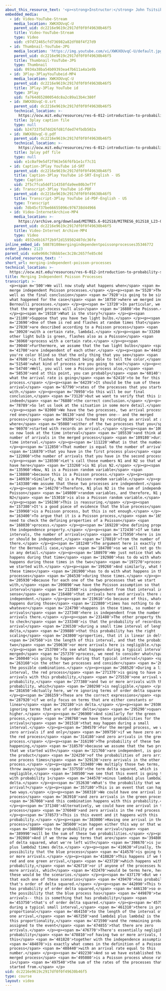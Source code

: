 ```yaml
---
about_this_resource_text: '<p><strong>Instructor:</strong> John Tsitsiklis</p>'
embedded_media:
  - id: Video-YouTube-Stream
    media_location: XWKXOUvqC-U
    parent_uid: dc2216e9619c2917df0f0f49630b46f5
    title: Video-YouTube-Stream
    type: Video
    uid: c97d72465cfd736982a82df08f4f27d9
  - id: Thumbnail-YouTube-JPG
    media_location: 'https://img.youtube.com/vi/XWKXOUvqC-U/default.jpg'
    parent_uid: dc2216e9619c2917df0f0f49630b46f5
    title: Thumbnail-YouTube-JPG
    type: Thumbnail
    uid: 0934a38ba54b09393ea47b611a4a1e9b
  - id: 3Play-3PlayYouTubeid-MP4
    media_location: XWKXOUvqC-U
    parent_uid: dc2216e9619c2917df0f0f49630b46f5
    title: 3Play-3Play YouTube id
    type: 3Play
    uid: fa764d65200054dc8a2c89a13b4c380f
  - id: XWKXOUvqC-U.srt
    parent_uid: dc2216e9619c2917df0f0f49630b46f5
    technical_location: >-
      https://ocw.mit.edu/resources/res-6-012-introduction-to-probability-spring-2018/part-iii-random-processes/merging-independent-poisson-processes/XWKXOUvqC-U.srt
    title: 3play caption file
    type: null
    uid: b2473375d7dd26fd81fded74fbdb502a
  - id: XWKXOUvqC-U.pdf
    parent_uid: dc2216e9619c2917df0f0f49630b46f5
    technical_location: >-
      https://ocw.mit.edu/resources/res-6-012-introduction-to-probability-spring-2018/part-iii-random-processes/merging-independent-poisson-processes/XWKXOUvqC-U.pdf
    title: 3play pdf file
    type: null
    uid: e1c0af9e5df2f963e56f6fb1e1cf7c31
  - id: Caption-3Play YouTube id-SRT
    parent_uid: dc2216e9619c2917df0f0f49630b46f5
    title: Caption-3Play YouTube id-SRT-English - US
    type: Caption
    uid: 2f5c7fca5ddf114358fda9ee80b3ef7f
  - id: Transcript-3Play YouTube id-PDF
    parent_uid: dc2216e9619c2917df0f0f49630b46f5
    title: Transcript-3Play YouTube id-PDF-English - US
    type: Transcript
    uid: 7db45cf37be66655096c976738d44966
  - id: Video-InternetArchive-MP4
    media_location: >-
      https://archive.org/download/MITRES.6-012S18/MITRES6_012S18_L23-03_300k.mp4
    parent_uid: dc2216e9619c2917df0f0f49630b46f5
    title: Video-Internet Archive-MP4
    type: Video
    uid: 4932e6b167f2b9f2d159502407dc36fe
inline_embed_id: 58878108mergingindependentpoissonprocesses35346772
order_index: 2123
parent_uid: ea0e960c7d6bb5ec3c28c2657fe85c0d
related_resources_text: ''
short_url: merging-independent-poisson-processes
technical_location: >-
  https://ocw.mit.edu/resources/res-6-012-introduction-to-probability-spring-2018/part-iii-random-processes/merging-independent-poisson-processes
title: Merging Independent Poisson Processes
transcript: >-
  <p><span m='500'>We will now study what happens when</span> <span m='2380'>we
  merge independent Poisson processes.</span> </p><p><span m='5520'>The story as
  well as the final conclusion</span> <span m='7920'>is going to be similar to
  what happened for the case</span> <span m='10750'>where we merged independent
  Bernoulli processes.</span> </p><p><span m='13720'>In particular, we will see
  that the merged process will also</span> <span m='16880'>be Poisson.</span>
  </p><p><span m='19310'>What is the story?</span> </p><p><span
  m='21100'>Suppose that you have two light bulbs.</span> </p><p><span
  m='23690'>One of them is red and flashes at random times that</span> <span
  m='27830'>are described according to a Poisson process</span> <span
  m='30920'>with a certain rate, lambda1.</span> </p><p><span m='33260'>The
  other light bulb is green, flashes also as a Poisson</span> <span
  m='36960'>process with a certain rate.</span> </p><p><span
  m='39040'>Furthermore, we assume that the two light bulbs</span> <span
  m='41700'>are independent of each other.</span> </p><p><span m='44410'>If
  you're color blind so that the only thing that you see</span> <span
  m='47600'>is flashes but without being able to tell the color,</span> <span
  m='51540'>what kind of process are you going to see?</span> </p><p><span
  m='54740'>Well, you will see a Poisson process also,</span> <span
  m='58530'>and at this point, you can probably</span> <span m='60140'>guess
  what the arrival rate is going</span> <span m='62410'>to be for this Poisson
  process.</span> </p><p><span m='64239'>It should be the sum of these two
  arrival</span> <span m='67790'>rates of the processes that you started
  with.</span> </p><p><span m='70950'>So this will be our final
  conclusion,</span> <span m='73120'>but we want to verify that this is
  indeed</span> <span m='76880'>the correct conclusion.</span> </p><p><span
  m='78789'>So let us look at the situation in some more detail.</span>
  </p><p><span m='82000'>We have the two processes, two arrival processes-- the
  red one</span> <span m='86130'>and the green one-- and the merged
  process</span> <span m='89200'>is formed by recording an arrival at any time
  where</span> <span m='95080'>either of the two processes that you</span> <span
  m='96970'>started with records an arrival.</span> </p><p><span m='100990'>Let
  us now look at the time interval</span> <span m='105530'>and think about the
  number of arrivals in the merged process</span> <span m='109180'>during this
  time interval.</span> </p><p><span m='111220'>What is that the number?</span>
  </p><p><span m='112850'>That number is equal to the number of arrivals</span>
  <span m='116870'>that you have in the first process plus</span> <span
  m='122060'>the number of arrivals that you have in the second process.</span>
  </p><p><span m='128590'>Let's call those numbers N1 and N2 so that what we
  have here</span> <span m='133260'>is N1 plus N2.</span> </p><p><span
  m='135960'>Now, N1 is a Poisson random variable</span> <span
  m='138880'>because this is a Poisson process.</span> </p><p><span
  m='140930'>Similarly, N2 is a Poisson random variable.</span> </p><p><span
  m='143380'>We assume that these two processes are independent.</span>
  </p><p><span m='146270'>Therefore, N1 plus N2 is the sum of independent
  Poisson</span> <span m='149800'>random variables, and therefore, N1 plus
  N2</span> <span m='153010'>is also a Poisson random variable.</span>
  </p><p><span m='156190'>This is reassuring.</span> </p><p><span
  m='157380'>It's a good piece of evidence that the blue process</span> <span
  m='159960'>is a Poisson process, but this is not enough.</span> </p><p><span
  m='163400'>To argue that it is a Poisson process,</span> <span m='165280'>we
  need to check the defining properties of a Poisson</span> <span
  m='168030'>process.</span> </p><p><span m='169220'>One defining property is
  the independence property.</span> </p><p><span m='172430'>If we take disjoint
  intervals, the number of arrivals</span> <span m='175950'>here is independent,
  or should be independent,</span> <span m='178810'>from the number of arrivals
  there.</span> </p><p><span m='181240'>The argument here is exactly the same as
  for the Bernoulli case,</span> <span m='184700'>so we will not go through it
  in any detail.</span> </p><p><span m='188970'>We just notice that whatever
  happens during that time</span> <span m='192980'>has to do with whatever
  happens during those times in the two</span> <span m='197270'>processes that
  we started with.</span> </p><p><span m='199260'>And similarly, what happens in
  these times</span> <span m='201900'>has to do with what happens in these two
  processes</span> <span m='204530'>during those times.</span> </p><p><span
  m='205930'>Because for each one of the two processes that we start
  with,</span> <span m='209890'>we have the Poisson assumption so that this
  interval</span> <span m='213560'>is independent from that interval in the
  sense</span> <span m='216480'>that arrivals here and arrivals there are
  independent.</span> </p><p><span m='219610'>So because of this, whatever
  happens during those</span> <span m='222880'>times has nothing to do with
  whatever</span> <span m='224790'>happens in those times, so number of
  arrivals</span> <span m='227340'>here is independent from the number of
  arrivals there.</span> </p><p><span m='231480'>The other property that we need
  to check</span> <span m='233340'>is that the probability of recording an
  arrival</span> <span m='236530'>during a small time interval of length
  delta,</span> <span m='239880'>that this probability has the right
  scaling</span> <span m='243800'>properties, that it is linear in delta,</span>
  <span m='247560'>in the length of this interval, and that the probability of
  two</span> <span m='250630'>or more arrivals here is negligible.</span>
  </p><p><span m='253700'>To see what happens during a typical interval in the
  merged</span> <span m='257370'>process, we need to consider what</span> <span
  m='260040'>is going to happen during that typical interval</span> <span
  m='263160'>in the other two processes and consider</span> <span m='266050'>all
  the possible combinations.</span> </p><p><span m='268520'>During a little
  interval, the red process</span> <span m='271370'>is going to have zero
  arrivals with this probability,</span> <span m='275530'>one arrival with this
  probability,</span> <span m='277380'>and two or more arrivals with this
  probability, which</span> <span m='280290'>is negligible.</span> </p><p><span
  m='281650'>Actually here, we're ignoring terms of order delta squared.</span>
  </p><p><span m='286159'>These are the correct expressions</span> <span
  m='287920'>if we only focus on terms that are either constants or
  linear</span> <span m='292180'>in delta.</span> </p><p><span m='293000'>We are
  ignoring terms that are of order delta</span> <span m='295290'>square or
  higher.</span> </p><p><span m='296900'>And similarly for the green
  process,</span> <span m='298760'>we have these probabilities for the number of
  arrivals</span> <span m='301510'>that may happen during a small
  interval.</span> </p><p><span m='304570'>For the merged process, we will have
  zero arrivals if and only</span> <span m='309750'>if we have zero arrivals in
  the red process</span> <span m='314180'>and zero arrivals in the green
  process.</span> </p><p><span m='316190'>The probability of these two events
  happening,</span> <span m='318570'>because we assume that the two processes
  that we started with</span> <span m='321760'>are independent, is going to be
  the product</span> <span m='324250'>of the probabilities of zero arrivals in
  one process times</span> <span m='329130'>zero arrivals in the other
  process.</span> </p><p><span m='333480'>We multiply those two terms, and if we
  throw away</span> <span m='337550'>the term delta squared, which is
  negligible,</span> <span m='340500'>we see that this event is going to happen
  with probability 1</span> <span m='344570'>minus lambda1 plus lambda2 times
  delta.</span> </p><p><span m='352630'>What's the probability that we get one
  arrival?</span> </p><p><span m='357180'>This is an event that can happen in
  two ways.</span> </p><p><span m='360310'>We could have one arrival in the red
  process</span> <span m='363910'>and zero arrivals in the green process,</span>
  <span m='367060'>and this combination happens with this probability.</span>
  </p><p><span m='371340'>Alternatively, we could have one arrival in the green
  process</span> <span m='376040'>and zero arrivals in the red process.</span>
  </p><p><span m='378573'>This is this event and it happens with this
  probability.</span> </p><p><span m='383000'>Having one arrival in the blue
  process</span> <span m='385600'>can happen either this way or that way,</span>
  <span m='388060'>so the probability of one arrival</span> <span
  m='389990'>will be the sum of these two probabilities.</span> </p><p><span
  m='392860'>And if we throw away terms that are</span> <span m='394800'>order
  of delta squared, what we're left with</span> <span m='398670'>is just lambda1
  plus lambda2 times delta.</span> </p><p><span m='410630'>Finally, there's the
  possibility that the blue process</span> <span m='414570'>is going to have two
  or more arrivals.</span> </p><p><span m='418820'>This happens if we have one
  red and one green arrival,</span> <span m='423720'>which happens with this
  probability,</span> <span m='426710'>or if anyone of the processes has two or
  more arrivals, which</span> <span m='432470'>would be terms here, here, and
  these would be the scenarios.</span> </p><p><span m='437170'>But we notice
  that each one of these scenarios</span> <span m='439470'>has probability
  that's order of delta squared.</span> </p><p><span m='442090'>This term also
  has probability of order delta squared,</span> <span m='446130'>so overall,
  the possibility that the blue process has</span> <span m='449870'>two or more
  arrivals-- this is something that has probability</span> <span
  m='453750'>that's of order delta squared.</span> </p><p><span m='457530'>So
  during a typical small interval,</span> <span m='461310'>there is probability
  proportional</span> <span m='464150'>to the length of the interval of having
  one arrival,</span> <span m='467250'>and lambda1 plus lambda2 is the factor of
  this proportionality,</span> <span m='471590'>and the remaining probability is
  assigned to the event</span> <span m='474855'>that there are zero
  arrivals.</span> </p><p><span m='476770'>There's essentially negligible
  probability</span> <span m='478810'>of having two or more arrivals, but
  this</span> <span m='481820'>together with the independence assumption</span>
  <span m='484070'>is exactly what comes in the definition of a Poisson
  process</span> <span m='488440'>with an arrival rate equal to this
  number.</span> </p><p><span m='492230'>And so we have established that the
  merged process</span> <span m='495080'>is a Poisson process whose rate
  is</span> <span m='497540'>the sum of the rates of the processes that we
  started from.</span> </p>
uid: dc2216e9619c2917df0f0f49630b46f5
type: course
layout: video
---
```

